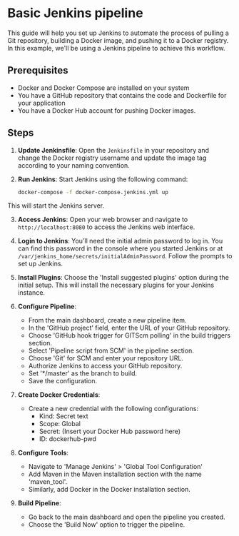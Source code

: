 # Basic Jenkins pipeline

This guide will help you set up Jenkins to automate the process of pulling a Git repository, building a Docker image, and pushing it to a Docker registry. In this example, we'll be using a Jenkins pipeline to achieve this workflow.

## Prerequisites

- Docker and Docker Compose are installed on your system
- You have a GitHub repository that contains the code and Dockerfile for your application
- You have a Docker Hub account for pushing Docker images.

## Steps

1. **Update Jenkinsfile**:
   Open the `Jenkinsfile` in your repository and change the Docker registry username and update the image tag according to your naming convention.

2. **Run Jenkins**:
   Start Jenkins using the following command:
   ```bash
   docker-compose -f docker-compose.jenkins.yml up
   ```
This will start the Jenkins server.

3. **Access Jenkins**:
   Open your web browser and navigate to `http://localhost:8080` to access the Jenkins web interface.

4. **Login to Jenkins**:
   You'll need the initial admin password to log in. You can find this password in the console where you started Jenkins or at `/var/jenkins_home/secrets/initialAdminPassword`. Follow the prompts to set up Jenkins.

5. **Install Plugins**:
   Choose the 'Install suggested plugins' option during the initial setup. This will install the necessary plugins for your Jenkins instance.

6. **Configure Pipeline**:
    - From the main dashboard, create a new pipeline item.
    - In the 'GitHub project' field, enter the URL of your GitHub repository.
    - Choose 'GitHub hook trigger for GITScm polling' in the build triggers section.
    - Select 'Pipeline script from SCM' in the pipeline section.
    - Choose 'Git' for SCM and enter your repository URL.
    - Authorize Jenkins to access your GitHub repository.
    - Set '*/master' as the branch to build.
    - Save the configuration.

7. **Create Docker Credentials**:
    - Create a new credential with the following configurations:
        - Kind: Secret text
        - Scope: Global
        - Secret: (Insert your Docker Hub password here)
        - ID: dockerhub-pwd

8. **Configure Tools**:
    - Navigate to 'Manage Jenkins' > 'Global Tool Configuration'
    - Add Maven in the Maven installation section with the name 'maven_tool'.
    - Similarly, add Docker in the Docker installation section.

9. **Build Pipeline**:
    - Go back to the main dashboard and open the pipeline you created.
    - Choose the 'Build Now' option to trigger the pipeline.
